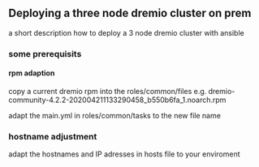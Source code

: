## Deploying a three node dremio cluster on prem

a short description how to deploy a 3 node dremio cluster with ansible


### some prerequisits 
#### rpm adaption
copy a current dremio rpm into the roles/common/files e.g. dremio-community-4.2.2-202004211133290458_b550b6fa_1.noarch.rpm

adapt the main.yml in roles/common/tasks to the new file name


### hostname adjustment

adapt the hostnames and IP adresses in hosts file to your enviroment


